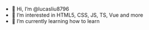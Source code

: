 - 👋 Hi, I’m @lucasliu8796
- 👀 I’m interested in HTML5, CSS, JS, TS, Vue and more
- 🌱 I’m currently learning how to learn

<!---
lucasliu8796/lucasliu8796 is a ✨ special ✨ repository because its `README.md` (this file) appears on your GitHub profile.
You can click the Preview link to take a look at your changes.
--->
